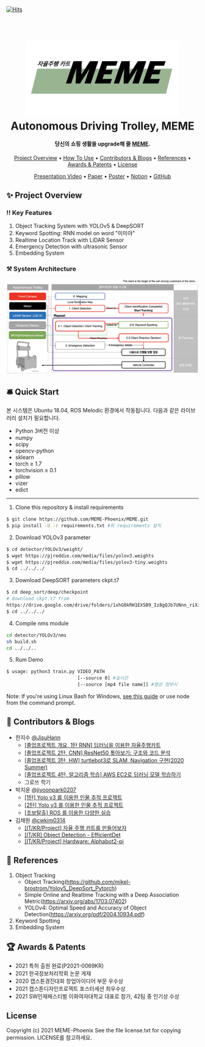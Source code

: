 [![Hits](https://hits.seeyoufarm.com/api/count/incr/badge.svg?url=https%3A%2F%2Fgithub.com%2FMEME-Phoenix%2FMEME&count_bg=%2379C83D&title_bg=%23555555&icon=&icon_color=%23E7E7E7&title=hits&edge_flat=false)](https://hits.seeyoufarm.com)

<h1 align="center">
  <br>
  <a href="http://www.amitmerchant.com/electron-markdownify"><img src="./logo.png" alt="Markdownify" width="400"></a>
  <br>
  Autonomous Driving Trolley, MEME
  <br>
</h1>

<h4 align="center">당신의 쇼핑 생활을 upgrade해 줄 <a href="https://www.notion.so/Autonomous-Driving-Trolley-MEME-01fdd602990b4baa9b603d419a1479bb" target="_blank">MEME</a>.</h4>

<p align="center">
  <a href="#overview">Project Overview</a> •
  <a href="#use">How To Use</a> •
  <a href="#who">Contributors & Blogs</a> •
  <a href="#ref">References</a> •
  <a href="#sang">Awards & Patents</a> •
  <a href="#lics">License</a> 
</p>

<p align="center">
  <a href="https://youtu.be/U72QXuIItQo">Presentation Video</a> •
  <a href="https://drive.google.com/file/d/1sCxK6VSaGHfekCug8bh8UokbR4JPQqiN/view?usp=sharing">Paper</a> •
  <a href="https://drive.google.com/file/d/1EO5TITTPSDBDCRN48HDSJHg3zqUbV14D/view?usp=sharing">Poster</a> •
  <a href="https://bit.ly/3lN3iEF">Notion</a> •
  <a href="https://github.com/MEME-Phoenix/Autonomous-Driving-Cart-MEME">GitHub</a>
</p>
<div id = "overview">

## ✨ Project Overview

### ‼️ Key Features

1. Object Tracking System with YOLOv5 & DeepSORT
2. Keyword Spotting: RNN model on word "미미야"
3. Realtime Location Track with LiDAR Sensor
4. Emergency Detection with ultrasonic Sensor
5. Embedding System

### ⚒️ System Architecture

<p align="center" >
<img src="./system_architecture_eng.png" alt="Markdownify" width="800" >
</p>
</div>

<div id = "use">

## 🛎️ Quick Start

본 시스템은 Ubuntu 18.04, ROS Melodic 환경에서 작동됩니다. 다음과 같은 라이브러리 설치가 필요합니다. 

- Python 3버전 이상
- numpy
- scipy
- opencv-python
- sklearn
- torch ≥ 1.7
- torchvision ≥ 0.1
- pillow
- vizer
- edict

---

1. Clone this repository & install requirements

```bash
$ git clone https://github.com/MEME-Phoenix/MEME.git
$ pip install -U -r requirements.txt #위 requirements 설치
```

2. Download YOLOv3 parameter

```bash
$ cd detector/YOLOv3/weight/
$ wget https://pjreddie.com/media/files/yolov3.weights
$ wget https://pjreddie.com/media/files/yolov3-tiny.weights
$ cd ../../../
```

3. Download DeepSORT parameters ckpt.t7

```bash
$ cd deep_sort/deep/checkpoint
# download ckpt.t7 from
https://drive.google.com/drive/folders/1xhG0kRH1EX5B9_Iz8gQJb7UNnn_riXi6 to this folder
$ cd ../../../
```

4. Compile nms module

```bash
cd detector/YOLOv3/nms
sh build.sh
cd ../../..
```

5. Rum Demo

```bash
$ usage: python3 train.py VIDEO_PATH
                          [--source 0] #실시간
                          [--source [mp4 file name]] #영상 첨부시
```

Note: If you're using Linux Bash for Windows, [see this guide](https://www.howtogeek.com/261575/how-to-run-graphical-linux-desktop-applications-from-windows-10s-bash-shell/) or use node from the command prompt.
</div>

<div id = "who">

## 👥 Contributors & Blogs

- 한지수 [@JisuHann](https://github.com/JisuHann)
    - [[졸업프로젝트 개요, 1탄 RNN] 딥러닝을 이용한 자율주행카트](https://jisuhan.tistory.com/entry/졸업프로젝트딥러닝을-이용한-자율주행카트)
    - [[졸업프로젝트 2탄, CNN] ResNet50 톺아보기: 구조와 코드 분석](https://jisuhan.tistory.com/entry/CNN-ResNet50-톺아보기-구조와-코드-분석)
    - [[졸업프로젝트 3탄, HW] turtlebot3로 SLAM, Navigation 구현(2020 Summer)](https://jisuhan.tistory.com/entry/turtlebot3로-SLAM-Navigation-구현하기)
    - [[졸업프로젝트 4탄, 알고리즘 학습] AWS EC2로 딥러닝 모델 학습하기](https://jisuhan.tistory.com/entry/졸업프로젝트-4탄-알고리즘-연결-알고리즘-완성하기)
  - 그로쓰 학기
- 박지윤 [@jiyoonpark0207](https://github.com/jiyoonpark0207)
    - [[1탄] Yolo v3 를 이용한 인물 추적 프로젝트](https://yumissfortune.tistory.com/4)
    - [[2탄] Yolo v3 를 이용한 인물 추적 프로젝트](https://yumissfortune.tistory.com/5)
    - [[초보탈출] ROS 를 이용한 다양한 실습](https://yumissfortune.tistory.com/17)
- 김채원 [@cwkim0314](https://github.com/cwkim0314)
    - [[IT/KR/Project] 자율 주행 카트를 만들어보자](https://blog.naver.com/cwkim0314/222156573981)
    - [[IT/KR] Object Detection - EfficientDet](https://blog.naver.com/cwkim0314/222156584109)
    - [[IT/KR/Project] Hardware: Alphabot2-pi](https://blog.naver.com/cwkim0314/222167401417)
</div>

<div id = "ref">

## 🔭 References

1. Object Tracking
   - Object Tracking(https://github.com/mikel-brostrom/Yolov5_DeepSort_Pytorch)
   - Simple Online and Realtime Tracking with a Deep Association Metric(https://arxiv.org/abs/1703.07402)
   - YOLOv4: Optimal Speed and Accuracy of Object Detection(https://arxiv.org/pdf/2004.10934.pdf)
2. Keyword Spotting
3. Embedding System

</div>

<div id = "sang">

## 🏆 Awards & Patents
- 2021 특허 출원 완료(P2021-0069KR)
- 2021 한국정보처리학회 논문 게재
- 2020 캡스톤경진대회 창업아이디어 부문 우수상
- 2021 캡스톤디자인프로젝트 포스터세션 최우수상
- 2021 SW인재페스티벌 이화여자대학교 대표로 참가, 42팀 중 인기상 수상
</div>

<div id = "lic">

## License

Copyright (c) 2021 MEME-Phoenix See the file license.txt for copying permission. LICENSE를 참고하세요.
</div>
